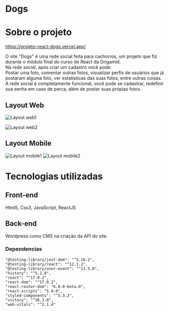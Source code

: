 # Dogs

# Sobre o projeto

https://projeto-react-dogs.vercel.app/

O site "Dogs" é uma rede social feita para cachorros, um projeto que fiz durante o módulo final do curso de React da Origamid. <br>
Na rede social, após criar um cadastro você pode: <br>
Postar uma foto, comentar outras fotos, visualizar perfis de usuários que já postaram alguma foto, ver estatísticas das suas fotos, entre outras coisas. <br>
A rede social é completamente funcional, você pode se cadastrar, redefinir sua senha em caso de perca, além de postar suas própias fotos.

## Layout Web
![Layout web1](https://user-images.githubusercontent.com/88468443/156482223-c35fff8b-3117-4639-abc3-e5cd5c121488.png)

![Layout web2](https://user-images.githubusercontent.com/88468443/156482370-1b697992-3184-4d27-913f-d5735e2f9e61.png)

## Layout Mobile
![Layout mobile1](https://user-images.githubusercontent.com/88468443/156482813-a7522d29-8fe5-4422-9793-5d44965217de.png) ![Layout mobile2](https://user-images.githubusercontent.com/88468443/156482553-4d917db5-60af-4d03-8360-428eff7a4a10.png)

# Tecnologias utilizadas
## Front-end
Html5, Css3, JavaScript, ReactJS
## Back-end
Wordpress como CMS na criação da API do site.

### Dependencias
    "@testing-library/jest-dom": "^5.16.1",
    "@testing-library/react": "^12.1.2",
    "@testing-library/user-event": "^13.5.0",
    "history": "^5.2.0",
    "react": "^17.0.2",
    "react-dom": "^17.0.2",
    "react-router-dom": "6.0.0-beta.0",
    "react-scripts": "5.0.0",
    "styled-components": "^5.3.3",
    "victory": "^36.3.0",
    "web-vitals": "^2.1.4"

